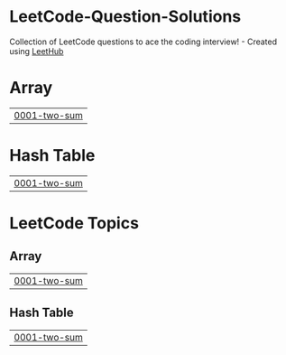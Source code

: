 # LeetCode-Question-Solutions
Collection of LeetCode questions to ace the coding interview! - Created using [LeetHub](https://github.com/QasimWani/LeetHub)


# Array
|  |
| ------- |
| [0001-two-sum](https://github.com/SametKula/LeetCode-Question-Solutions/tree/master/0001-two-sum) |
# Hash Table
|  |
| ------- |
| [0001-two-sum](https://github.com/SametKula/LeetCode-Question-Solutions/tree/master/0001-two-sum) |
<!---LeetCode Topics Start-->
# LeetCode Topics
## Array
|  |
| ------- |
| [0001-two-sum](https://github.com/SametKula/LeetCode-Question-Solutions/tree/master/0001-two-sum) |
## Hash Table
|  |
| ------- |
| [0001-two-sum](https://github.com/SametKula/LeetCode-Question-Solutions/tree/master/0001-two-sum) |
<!---LeetCode Topics End-->